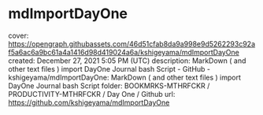 # mdImportDayOne

cover: https://opengraph.githubassets.com/46d51cfab8da9a998e9d5262293c92af5a6ac6a9bc61a4a1416d98d419024a6a/kshigeyama/mdImportDayOne
created: December 27, 2021 5:05 PM (UTC)
description: MarkDown ( and other text files ) import DayOne Journal bash Script - GitHub - kshigeyama/mdImportDayOne: MarkDown ( and other text files ) import DayOne Journal bash Script
folder: BOOKMRKS-MTHRFCKR / PRODUCTIVITY-MTHRFCKR / Day One / Github
url: https://github.com/kshigeyama/mdImportDayOne